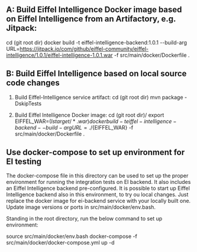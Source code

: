 ## A: Build Eiffel Intelligence Docker image based on Eiffel Intelligence from an Artifactory, e.g. Jitpack:
cd (git root dir)
docker build -t eiffel-intelligence-backend:1.0.1 --build-arg URL=https://jitpack.io/com/github/eiffel-community/eiffel-intelligence/1.0.1/eiffel-intelligence-1.0.1.war -f src/main/docker/Dockerfile .



## B: Build Eiffel Intelligence based on local source code changes
1. Build Eiffel-Intelligence service artifact:
cd (git root dir)
mvn package -DskipTests

2. Build Eiffel Intelligence Docker image:
cd (git root dir)/
export EIFFEL_WAR=$(ls target/*.war)
docker build -t eiffel-intelligence-backend --build-arg URL=./${EIFFEL_WAR} -f src/main/docker/Dockerfile .


## Use docker-compose to set up environment for EI testing

The docker-compose file in this directory can be used to set up the proper
environment for running the integration tests on EI backend. It also includes
an Eiffel Intelligence backend pre-configured. It is possible to start up Eiffel
Intelligence backend also in this environment, to try ou local changes. Just
replace the docker image for ei-backend service with your locally built one.
Update image versions or ports in src/main/docker/env.bash.

Standing in the root directory, run the below command to set up environment:

  source src/main/docker/env.bash
  docker-compose -f src/main/docker/docker-compose.yml up -d

